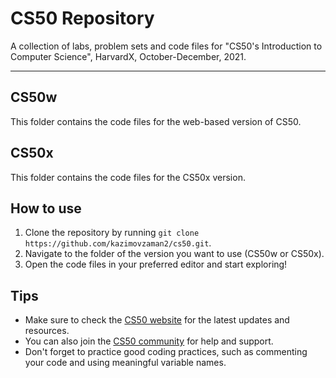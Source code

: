 # CS50 Repository

A collection of labs, problem sets and code files for "CS50's Introduction to Computer Science", HarvardX, October-December, 2021.

---

## CS50w
This folder contains the code files for the web-based version of CS50.
## CS50x
This folder contains the code files for the CS50x version.
## How to use
1. Clone the repository by running `git clone https://github.com/kazimovzaman2/cs50.git`.
2. Navigate to the folder of the version you want to use (CS50w or CS50x).
3. Open the code files in your preferred editor and start exploring! 
## Tips
- Make sure to check the [CS50 website](https://cs50.harvard.edu/) for the latest updates and resources.
- You can also join the [CS50 community](https://cs50.harvard.edu/community/) for help and support.
- Don't forget to practice good coding practices, such as commenting your code and using meaningful variable names.
